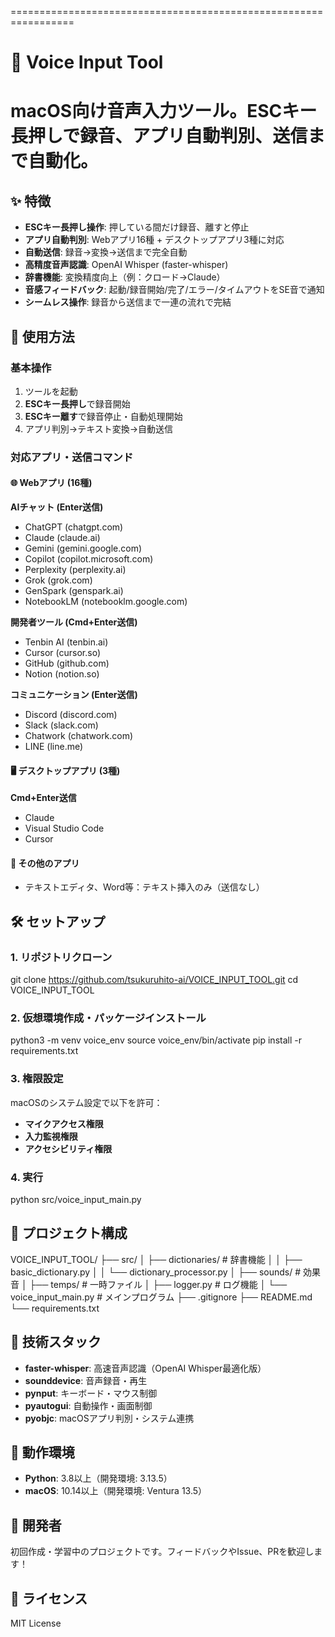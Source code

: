 
=================================================================
# 🎤 Voice Input Tool
macOS向け音声入力ツール。ESCキー長押しで録音、アプリ自動判別、送信まで自動化。
=================================================================

## ✨ 特徴

- **ESCキー長押し操作**: 押している間だけ録音、離すと停止
- **アプリ自動判別**: Webアプリ16種 + デスクトップアプリ3種に対応
- **自動送信**: 録音→変換→送信まで完全自動
- **高精度音声認識**: OpenAI Whisper (faster-whisper)
- **辞書機能**: 変換精度向上（例：クロード→Claude）
- **音感フィードバック**: 起動/録音開始/完了/エラー/タイムアウトをSE音で通知
- **シームレス操作**: 録音から送信まで一連の流れで完結

## 🎯 使用方法

### 基本操作
1. ツールを起動
2. **ESCキー長押し**で録音開始
3. **ESCキー離す**で録音停止・自動処理開始
4. アプリ判別→テキスト変換→自動送信

### 対応アプリ・送信コマンド

#### 🌐 Webアプリ (16種)
**AIチャット (Enter送信)**
- ChatGPT (chatgpt.com)
- Claude (claude.ai)
- Gemini (gemini.google.com)
- Copilot (copilot.microsoft.com)
- Perplexity (perplexity.ai)
- Grok (grok.com)
- GenSpark (genspark.ai)
- NotebookLM (notebooklm.google.com)

**開発者ツール (Cmd+Enter送信)**
- Tenbin AI (tenbin.ai)
- Cursor (cursor.so)
- GitHub (github.com)
- Notion (notion.so)

**コミュニケーション (Enter送信)**
- Discord (discord.com)
- Slack (slack.com)
- Chatwork (chatwork.com)
- LINE (line.me)

#### 🖥️ デスクトップアプリ (3種)
**Cmd+Enter送信**
- Claude
- Visual Studio Code
- Cursor

#### 📝 その他のアプリ
- テキストエディタ、Word等：テキスト挿入のみ（送信なし）

## 🛠️ セットアップ

### 1. リポジトリクローン
git clone https://github.com/tsukuruhito-ai/VOICE_INPUT_TOOL.git
cd VOICE_INPUT_TOOL

### 2. 仮想環境作成・パッケージインストール
python3 -m venv voice_env
source voice_env/bin/activate
pip install -r requirements.txt

### 3. 権限設定
macOSのシステム設定で以下を許可：
- **マイクアクセス権限**
- **入力監視権限**
- **アクセシビリティ権限**

### 4. 実行
python src/voice_input_main.py

## 📁 プロジェクト構成

VOICE_INPUT_TOOL/
├── src/
│   ├── dictionaries/          # 辞書機能
│   │   ├── basic_dictionary.py
│   │   └── dictionary_processor.py
│   ├── sounds/               # 効果音
│   ├── temps/               # 一時ファイル
│   ├── logger.py            # ログ機能
│   └── voice_input_main.py  # メインプログラム
├── .gitignore
├── README.md
└── requirements.txt

## 🔧 技術スタック

- **faster-whisper**: 高速音声認識（OpenAI Whisper最適化版）
- **sounddevice**: 音声録音・再生
- **pynput**: キーボード・マウス制御
- **pyautogui**: 自動操作・画面制御
- **pyobjc**: macOSアプリ判別・システム連携

## 🔧 動作環境

- **Python**: 3.8以上（開発環境: 3.13.5）
- **macOS**: 10.14以上（開発環境: Ventura 13.5）

## 📝 開発者

初回作成・学習中のプロジェクトです。フィードバックやIssue、PRを歓迎します！

## 📄 ライセンス

MIT License